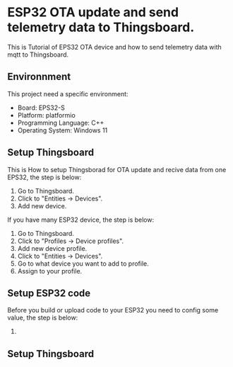 # ESP32 OTA update and send telemetry data to Thingsboard.

This is Tutorial of EPS32 OTA device and how to send telemetry data with mqtt to Thingsboard.

## Environnment

This project need a specific environment:

- Board: EPS32-S
- Platform: platformio
- Programming Language: C++
- Operating System: Windows 11

## Setup Thingsboard

This is How to setup Thingsborad for OTA update and recive data from one EPS32, the step is below:

1. Go to Thingsboard.
2. Click to "Entities -> Devices".
3. Add new device.

If you have many ESP32 device, the step is below:

1. Go to Thingsboard.
2. Click to "Profiles -> Device profiles".
3. Add new device profile.
4. Click to "Entities -> Devices".
5. Go to what device you want to add to profile.
6. Assign to your profile.

   
## Setup ESP32 code

Before you build or upload code to your ESP32 you need to config some value, the step is below:

1. 


## Setup Thingsboard
